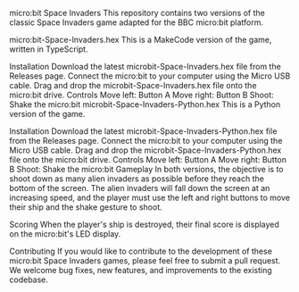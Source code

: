 micro:bit Space Invaders
This repository contains two versions of the classic Space Invaders game adapted for the BBC micro:bit platform.

micro:bit-Space-Invaders.hex
This is a MakeCode version of the game, written in TypeScript.

Installation
Download the latest microbit-Space-Invaders.hex file from the Releases page.
Connect the micro:bit to your computer using the Micro USB cable.
Drag and drop the microbit-Space-Invaders.hex file onto the micro:bit drive.
Controls
Move left: Button A
Move right: Button B
Shoot: Shake the micro:bit
microbit-Space-Invaders-Python.hex
This is a Python version of the game.

Installation
Download the latest microbit-Space-Invaders-Python.hex file from the Releases page.
Connect the micro:bit to your computer using the Micro USB cable.
Drag and drop the microbit-Space-Invaders-Python.hex file onto the micro:bit drive.
Controls
Move left: Button A
Move right: Button B
Shoot: Shake the micro:bit
Gameplay
In both versions, the objective is to shoot down as many alien invaders as possible before they reach the bottom of the screen. The alien invaders will fall down the screen at an increasing speed, and the player must use the left and right buttons to move their ship and the shake gesture to shoot.

Scoring
When the player's ship is destroyed, their final score is displayed on the micro:bit's LED display.

Contributing
If you would like to contribute to the development of these micro:bit Space Invaders games, please feel free to submit a pull request. We welcome bug fixes, new features, and improvements to the existing codebase.
